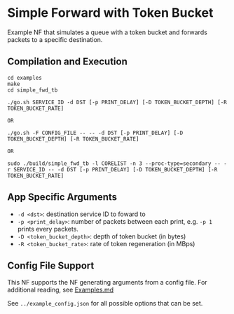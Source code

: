 Simple Forward with Token Bucket
==
Example NF that simulates a queue with a token bucket and forwards packets to a specific destination.

Compilation and Execution
--

```
cd examples
make
cd simple_fwd_tb
```
```
./go.sh SERVICE_ID -d DST [-p PRINT_DELAY] [-D TOKEN_BUCKET_DEPTH] [-R TOKEN_BUCKET_RATE]

OR

./go.sh -F CONFIG_FILE -- -- -d DST [-p PRINT_DELAY] [-D TOKEN_BUCKET_DEPTH] [-R TOKEN_BUCKET_RATE]

OR

sudo ./build/simple_fwd_tb -l CORELIST -n 3 --proc-type=secondary -- -r SERVICE_ID -- -d DST [-p PRINT_DELAY] [-D TOKEN_BUCKET_DEPTH] [-R TOKEN_BUCKET_RATE]
```

App Specific Arguments
--
  - `-d <dst>`: destination service ID to foward to
  - `-p <print_delay>`: number of packets between each print, e.g. `-p 1` prints every packets.
  - `-D <token_bucket_depth>`: depth of token bucket (in bytes)
  - `-R <token_bucket_rate>`: rate of token regeneration (in MBps)

Config File Support
--
This NF supports the NF generating arguments from a config file. For additional reading, see [Examples.md](../../docs/Examples.md)

See `../example_config.json` for all possible options that can be set.
